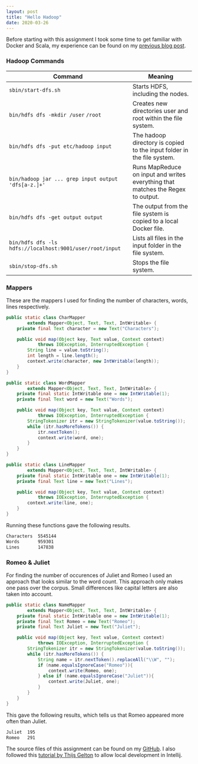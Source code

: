 ```yaml
---
layout: post
title: "Hello Hadoop"
date: 2020-03-26
---
```


Before starting with this assignment I took some time to get familiar with Docker and Scala, my experience can be found on my [previous blog post](https://jordyaaldering.github.io/2020/03/01/hello-scala).

### Hadoop Commands

| Command | Meaning |
| ------- | ------- |
| `sbin/start-dfs.sh` | Starts HDFS, including the nodes. |
| `bin/hdfs dfs -mkdir /user` `/root` | Creates new directories user and root within the file system. |
| `bin/hdfs dfs -put etc/hadoop input` | The hadoop directory is copied to the input folder in the file system. |
| `bin/hadoop jar ... grep input output 'dfs[a-z.]+'` | Runs MapReduce on input and writes everything that matches the Regex to output. |
| `bin/hdfs dfs -get output output` | The output from the file system is copied to a local Docker file. |
| `bin/hdfs dfs -ls hdfs://localhost:9001/user/root/input` | Lists all files in the input folder in the file system. |
| `sbin/stop-dfs.sh` | Stops the file system. |

### Mappers

These are the mappers I used for finding the number of characters, words, lines respectively.

```java
public static class CharMapper
        extends Mapper<Object, Text, Text, IntWritable> {
    private final Text character = new Text("Characters");

    public void map(Object key, Text value, Context context)
            throws IOException, InterruptedException {
        String line = value.toString();
        int length = line.length();
        context.write(character, new IntWritable(length));
    }
}

public static class WordMapper
        extends Mapper<Object, Text, Text, IntWritable> {
    private final static IntWritable one = new IntWritable(1);
    private final Text word = new Text("Words");

    public void map(Object key, Text value, Context context)
            throws IOException, InterruptedException {
        StringTokenizer itr = new StringTokenizer(value.toString());
        while (itr.hasMoreTokens()) {
            itr.nextToken();
            context.write(word, one);
        }
    }
}

public static class LineMapper
        extends Mapper<Object, Text, Text, IntWritable> {
    private final static IntWritable one = new IntWritable(1);
    private final Text line = new Text("Lines");

    public void map(Object key, Text value, Context context)
            throws IOException, InterruptedException {
        context.write(line, one);
    }
}
```

Running these functions gave the following results.

```bash
Characters  5545144
Words	    959301
Lines	    147838
```

### Romeo & Juliet

For finding the number of occurences of Juliet and Romeo I used an approach that looks similar to the word count. This approach only makes one pass over the corpus. Small differences like capital letters are also taken into account.

```java
public static class NameMapper
        extends Mapper<Object, Text, Text, IntWritable> {
    private final static IntWritable one = new IntWritable(1);
    private final Text Romeo = new Text("Romeo");
    private final Text Juliet = new Text("Juliet");

    public void map(Object key, Text value, Context context)
            throws IOException, InterruptedException {
        StringTokenizer itr = new StringTokenizer(value.toString());
        while (itr.hasMoreTokens()) {
            String name = itr.nextToken().replaceAll("\\W", "");
            if (name.equalsIgnoreCase("Romeo")){
                context.write(Romeo, one);
            } else if (name.equalsIgnoreCase("Juliet")){
                context.write(Juliet, one);
            }
        }
    }
}
```

This gave the following results, which tells us that Romeo appeared more often than Juliet.

```bash
Juliet	195
Romeo	291
```

The source files of this assignment can be found on my [GitHub](https://github.com/JordyAaldering/Big-Data/tree/master/Assignment02).
I also followed this [tutorial by Thijs Gelton](https://github.com/rubigdata/forum-2020/issues/5) to allow local development in Intellij.
